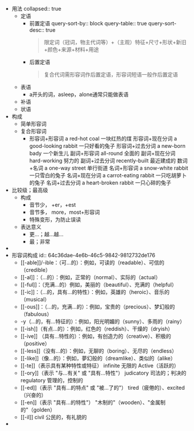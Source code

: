 - 用法
  collapsed:: true
	- 定语
		- 前置定语
		  query-sort-by:: block
		  query-table:: true
		  query-sort-desc:: true
		  >限定词（冠词，物主代词等）+（主观）特征+尺寸+形状+新旧+颜色+来源+材料+用途
		- 后置定语
		  >复合代词需形容词作后置定语，形容词短语一般作后置定语
	- 表语
		- a开头的词，asleep，alone通常只能做表语
	- 补语
	- 状语
- 构成
	- 简单形容词
	- 复合形容词
		- 形容词+形容词          a red-hot coal 一块红热的煤
		  形容词+现在分词      a good-looking rabbit  一只好看的兔子
		  形容词+过去分词      a new-born bady 一个新生儿
		  副词+形容词             all-round 全面的
		  副词+现在分词          hard-working 努力的
		  副词+过去分词          recently-built 最近建成的
		  数词+名词                 a one-way street 单行街道
		  名词+形容词              a snow-white rabbit 一只雪白的兔子
		  名词+现在分词          a carrot-eating rabbit 一只吃胡萝卜的兔子
		  名词+过去分词          a heart-broken rabbit 一只心碎的兔子
- 比较级；最高级
	- 构成
		- 音节少， +er，+est
		- 音节多， more，most+形容词
		- 特殊变形，为防止误读
	- 表达意义
		- 更...；越...越...
		- 最；非常
-
- 形容词构成
  id:: 64c36dae-4e6b-46c5-9842-9812732de176
	- [[-able]]/-ible：（可…的）：例如，可读的（readable）、可信的（credible）
	- [[-al]]：（…的）：例如，正常的（normal）、实际的（actual）
	- [[-ful]]：（充满…的）例如，美丽的（beautiful）、充满的（helpful）
	- [[-ic]]：（…的，具有…的特性）：例如，英雄的（heroic）、音乐的（musical）
	- [[-ous]]：（…的，充满…的）：例如，宝贵的（precious）、梦幻般的（fabulous）
	- -y（…的，有…特征的）：例如，阳光明媚的（sunny）、多雨的（rainy）
	- [[-ish]]（有点…的）：例如，红色的（reddish）、干燥的（dryish）
	- [[-ive]] （具有…特性的）：例如，有创造力的（creative）、积极的（positive）
	- [[-less]]（没有…的）：例如，无聊的（boring）、无尽的（endless）
	- [[-like]]（像…的）：例如，夢幻般的（dreamlike）、类似的（alike）
	- [[-te]]（表示具有某种特性或特征） infinite 无限的 Active（活跃的）
	- [[-ory]]（表示 "与...有关" 或 "具有...特性"） judicatory 司法的；判决的 regulatory 管理的，控制的
	- [[-ed]]（表示 "具有...的特点" 或 "被...了的"） tired（疲倦的）、excited（兴奋的）
	- [[-en]]（表示 "具有...的特性"） "木制的"（wooden）、"金属制的"（golden）
	- [[-il]] civil 公民的，有礼貌的
-
